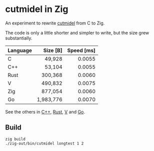 # cutmidel in Zig

An experiment to rewrite [cutmidel] from C to Zig.

The code is only a little shorter and simpler to write, but the size grew substantially.

| Language |  Size [B] |  Speed [ms] |
|----------|----------:|------------:|
| C        |    49,928 |      0.0055 |
| C++      |    53,104 |      0.0055 |
| Rust     |   300,368 |      0.0060 |
| V        |   490,832 |      0.0075 |
| Zig      |   877,054 |      0.0060 |
| Go       | 1,983,776 |      0.0070 |

See the others in [C++], [Rust], [V] and [Go].

## Build

    zig build
    ./zig-out/bin/cutmidel longtest 1 2

[cutmidel]: https://github.com/prantlf/cutmidel
[C++]: https://github.com/prantlf/cpp-cutmidel
[Rust]: https://github.com/prantlf/rust-cutmidel
[V]: https://github.com/prantlf/v-cutmidel
[Go]: https://github.com/prantlf/go-cutmidel
